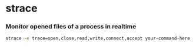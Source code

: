 # strace

### Monitor opened files of a process in realtime
```sh
strace -e trace=open,close,read,write,connect,accept your-command-here                                 
```
